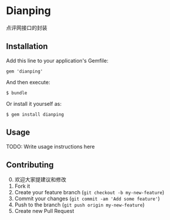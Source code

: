 # Dianping

点评网接口的封装

## Installation

Add this line to your application's Gemfile:

    gem 'dianping'

And then execute:

    $ bundle

Or install it yourself as:

    $ gem install dianping

## Usage

TODO: Write usage instructions here

## Contributing

0. 欢迎大家提建议和修改
1. Fork it
2. Create your feature branch (`git checkout -b my-new-feature`)
3. Commit your changes (`git commit -am 'Add some feature'`)
4. Push to the branch (`git push origin my-new-feature`)
5. Create new Pull Request
